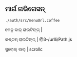 ## ମାର୍ଗ ନାଭିଗେସନ୍

`./auth/src/menuUrl.coffee`

ମେନୁ ବାର୍ ରାଉଟିଙ୍ଗ୍ |

କଷ୍ଟମ୍ ରାଉଟିଙ୍ଗ୍ |
@3-/urlli/Path.js

ସ୍କ୍ରୋଲ୍ ବାର୍ |
scrollc